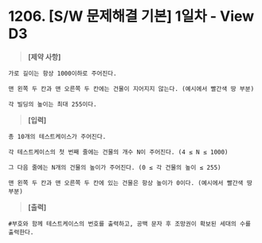 # 1206. [S/W 문제해결 기본] 1일차 - View D3

> **[제약 사항]**
```
가로 길이는 항상 1000이하로 주어진다.

맨 왼쪽 두 칸과 맨 오른쪽 두 칸에는 건물이 지어지지 않는다. (예시에서 빨간색 땅 부분)

각 빌딩의 높이는 최대 255이다.
```

> **[입력]**
```
총 10개의 테스트케이스가 주어진다.

각 테스트케이스의 첫 번째 줄에는 건물의 개수 N이 주어진다. (4 ≤ N ≤ 1000)

그 다음 줄에는 N개의 건물의 높이가 주어진다. (0 ≤ 각 건물의 높이 ≤ 255)

맨 왼쪽 두 칸과 맨 오른쪽 두 칸에 있는 건물은 항상 높이가 0이다. (예시에서 빨간색 땅 부분) 
```

> **[출력]**
```
#부호와 함께 테스트케이스의 번호를 출력하고, 공백 문자 후 조망권이 확보된 세대의 수를 출력한다.
```